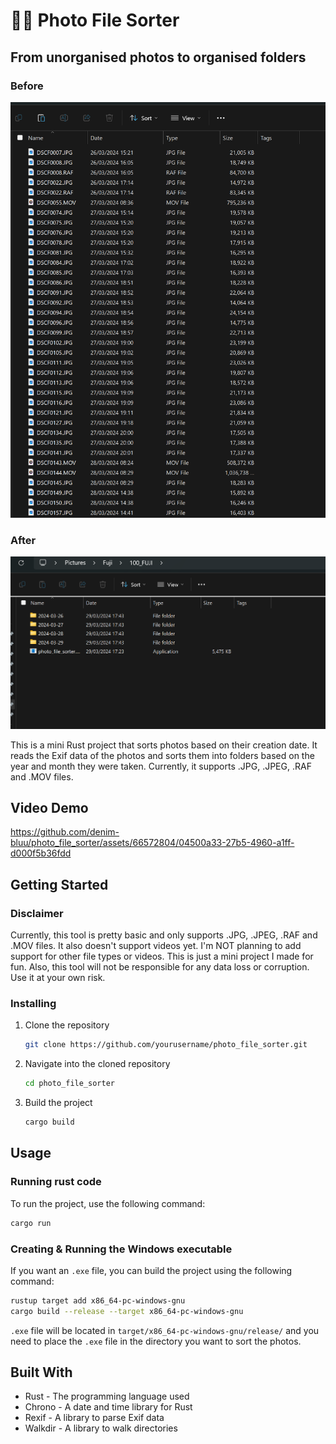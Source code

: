 # 🫧🧽 Photo File Sorter

## From unorganised photos to organised folders

### Before

![Before](<assets/스크린샷 2024-03-29 173940.png>)

### After

![After](<assets/스크린샷 2024-03-29 174337.png>)

This is a mini Rust project that sorts photos based on their creation date. It reads the Exif data of the photos and sorts them into folders based on the year and month they were taken. Currently, it supports .JPG, .JPEG, .RAF and .MOV files.

## Video Demo

https://github.com/denim-bluu/photo_file_sorter/assets/66572804/04500a33-27b5-4960-a1ff-d000f5b36fdd

## Getting Started

### Disclaimer

Currently, this tool is pretty basic and only supports .JPG, .JPEG, .RAF and .MOV files. It also doesn't support videos yet. I'm NOT planning to add support for other file types or videos. This is just a mini project I made for fun. Also, this tool will not be responsible for any data loss or corruption. Use it at your own risk.

### Installing

1. Clone the repository

    ```sh
    git clone https://github.com/yourusername/photo_file_sorter.git
    ```

2. Navigate into the cloned repository

    ```sh
    cd photo_file_sorter
    ```

3. Build the project

    ```sh
    cargo build
    ```

## Usage

### Running rust code

To run the project, use the following command:

```sh
cargo run
```

### Creating & Running the Windows executable

If you want an `.exe` file, you can build the project using the following command:

```sh
rustup target add x86_64-pc-windows-gnu
cargo build --release --target x86_64-pc-windows-gnu
```

`.exe` file will be located in `target/x86_64-pc-windows-gnu/release/` and you need to place the `.exe` file in the directory you want to sort the photos.

## Built With

- Rust - The programming language used
- Chrono - A date and time library for Rust
- Rexif - A library to parse Exif data
- Walkdir - A library to walk directories
